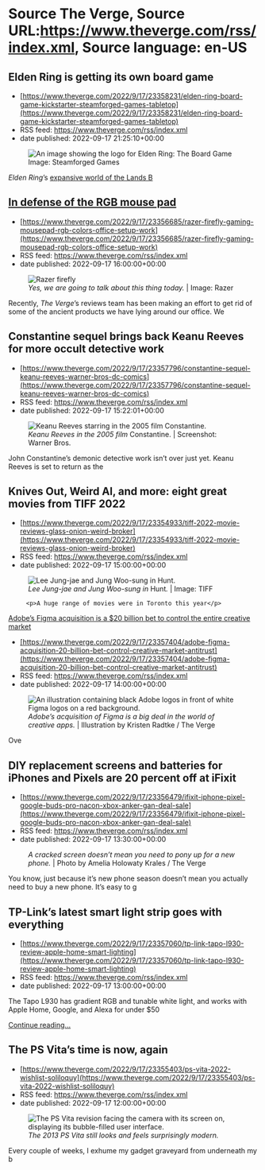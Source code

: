 # Source The Verge, Source URL:https://www.theverge.com/rss/index.xml, Source language: en-US

## Elden Ring is getting its own board game
 - [https://www.theverge.com/2022/9/17/23358231/elden-ring-board-game-kickstarter-steamforged-games-tabletop](https://www.theverge.com/2022/9/17/23358231/elden-ring-board-game-kickstarter-steamforged-games-tabletop)
 - RSS feed: https://www.theverge.com/rss/index.xml
 - date published: 2022-09-17 21:25:10+00:00

<figure>
      <img alt="An image showing the logo for Elden Ring: The Board Game" src="https://cdn.vox-cdn.com/thumbor/ODAGxWRRNApUii257BmNHSz_EBo=/150x0:1770x1080/1310x873/cdn.vox-cdn.com/uploads/chorus_image/image/71381341/elden_ring_board_game.5.jpg" />
        <figcaption>Image: Steamforged Games</figcaption>
    </figure>

  <p id="emmvg2"><em>Elden Ring</em>’s <a href="https://www.theverge.com/2022/4/4/23009950/elden-ring-giant-map-game-design-from-software">expansive world of the Lands B

## In defense of the RGB mouse pad
 - [https://www.theverge.com/2022/9/17/23356685/razer-firefly-gaming-mousepad-rgb-colors-office-setup-work](https://www.theverge.com/2022/9/17/23356685/razer-firefly-gaming-mousepad-rgb-colors-office-setup-work)
 - RSS feed: https://www.theverge.com/rss/index.xml
 - date published: 2022-09-17 16:00:00+00:00

<figure>
      <img alt="Razer firefly" src="https://cdn.vox-cdn.com/thumbor/5KDQDXLiYFR6RORxLIDdPRSMBfU=/0x142:7015x4819/1310x873/cdn.vox-cdn.com/uploads/chorus_image/image/71380571/RzrFirefly_01_DA.0.0.jpg" />
        <figcaption><em>Yes, we are going to talk about this thing today.</em> | Image: Razer</figcaption>
    </figure>

  <p id="5iGzWb">Recently, <em>The Verge</em>’s reviews team has been making an effort to get rid of some of the ancient products we have lying around our office. We 

## Constantine sequel brings back Keanu Reeves for more occult detective work
 - [https://www.theverge.com/2022/9/17/23357796/constantine-sequel-keanu-reeves-warner-bros-dc-comics](https://www.theverge.com/2022/9/17/23357796/constantine-sequel-keanu-reeves-warner-bros-dc-comics)
 - RSS feed: https://www.theverge.com/rss/index.xml
 - date published: 2022-09-17 15:22:01+00:00

<figure>
      <img alt="Keanu Reeves starring in the 2005 film Constantine." src="https://cdn.vox-cdn.com/thumbor/7IS0802WEmtpDGlxwG43I9tl3iE=/197x0:1982x1190/1310x873/cdn.vox-cdn.com/uploads/chorus_image/image/71380445/constantine_2005_trailer.0.png" />
        <figcaption><em>Keanu Reeves in the 2005 film </em>Constantine. | Screenshot: Warner Bros.</figcaption>
    </figure>

  <p id="jcmkHW">John Constantine’s demonic detective work isn’t over just yet. Keanu Reeves is set to return as the 

## Knives Out, Weird Al, and more: eight great movies from TIFF 2022
 - [https://www.theverge.com/2022/9/17/23354933/tiff-2022-movie-reviews-glass-onion-weird-broker](https://www.theverge.com/2022/9/17/23354933/tiff-2022-movie-reviews-glass-onion-weird-broker)
 - RSS feed: https://www.theverge.com/rss/index.xml
 - date published: 2022-09-17 15:00:00+00:00

<figure>
      <img alt="Lee Jung-jae and Jung Woo-sung in Hunt." src="https://cdn.vox-cdn.com/thumbor/EGb01hy63lSr_UqT7kyVkx01VY0=/150x0:1050x600/1310x873/cdn.vox-cdn.com/uploads/chorus_image/image/71380373/film_still_2021_0001_hunt_08.0.jpg" />
        <figcaption><em>Lee Jung-jae and Jung Woo-sung in </em>Hunt<em>.</em> | Image: TIFF</figcaption>
    </figure>


  		 <p>A huge range of movies were in Toronto this year</p>
  <p>
    <a href="https://www.theverge.com/2022/9/17/23354933/tiff-202

## Adobe’s Figma acquisition is a $20 billion bet to control the entire creative market
 - [https://www.theverge.com/2022/9/17/23357404/adobe-figma-acquisition-20-billion-bet-control-creative-market-antitrust](https://www.theverge.com/2022/9/17/23357404/adobe-figma-acquisition-20-billion-bet-control-creative-market-antitrust)
 - RSS feed: https://www.theverge.com/rss/index.xml
 - date published: 2022-09-17 14:00:00+00:00

<figure>
      <img alt="An illustration containing black Adobe logos in front of white Figma logos on a red background." src="https://cdn.vox-cdn.com/thumbor/36jQolK6VAAhvT_GapL29w3yNm0=/0x0:2040x1360/1310x873/cdn.vox-cdn.com/uploads/chorus_image/image/71380193/STK251_Figma_Adobe_K_Radtke_01.0.jpg" />
        <figcaption><em>Adobe’s acquisition of Figma is a big deal in the world of creative apps.</em> | Illustration by Kristen Radtke / The Verge</figcaption>
    </figure>

  <p id="rkAA4Y">Ove

## DIY replacement screens and batteries for iPhones and Pixels are 20 percent off at iFixit
 - [https://www.theverge.com/2022/9/17/23356479/ifixit-iphone-pixel-google-buds-pro-nacon-xbox-anker-gan-deal-sale](https://www.theverge.com/2022/9/17/23356479/ifixit-iphone-pixel-google-buds-pro-nacon-xbox-anker-gan-deal-sale)
 - RSS feed: https://www.theverge.com/rss/index.xml
 - date published: 2022-09-17 13:30:00+00:00

<figure>
      <img alt="" src="https://cdn.vox-cdn.com/thumbor/B2tZbfiLZ7Yj1z4eXkhF_swHyh8=/0x0:2040x1360/1310x873/cdn.vox-cdn.com/uploads/chorus_image/image/71380148/akrales_170620_1794_0029.0.jpg" />
        <figcaption><em>A cracked screen doesn’t mean you need to pony up for a new phone.</em> | Photo by Amelia Holowaty Krales / The Verge</figcaption>
    </figure>

  <p id="IY16yx">You know, just because it’s new phone season doesn’t mean you actually need to buy a new phone. It’s easy to g

## TP-Link’s latest smart light strip goes with everything
 - [https://www.theverge.com/2022/9/17/23357060/tp-link-tapo-l930-review-apple-home-smart-lighting](https://www.theverge.com/2022/9/17/23357060/tp-link-tapo-l930-review-apple-home-smart-lighting)
 - RSS feed: https://www.theverge.com/rss/index.xml
 - date published: 2022-09-17 13:00:00+00:00

<p>The Tapo L930 has gradient RGB and tunable white light, and works with Apple Home, Google, and Alexa for under $50</p>
  <p>
    <a href="https://www.theverge.com/2022/9/17/23357060/tp-link-tapo-l930-review-apple-home-smart-lighting">Continue reading&hellip;</a>
  </p>

## The PS Vita’s time is now, again
 - [https://www.theverge.com/2022/9/17/23355403/ps-vita-2022-wishlist-soliloquy](https://www.theverge.com/2022/9/17/23355403/ps-vita-2022-wishlist-soliloquy)
 - RSS feed: https://www.theverge.com/rss/index.xml
 - date published: 2022-09-17 12:00:00+00:00

<figure>
      <img alt="The PS Vita revision facing the camera with its screen on, displaying its bubble-filled user interface." src="https://cdn.vox-cdn.com/thumbor/LfEQHodohSFy2fVKGtCOSPQcBfk=/0x0:1024x683/1310x873/cdn.vox-cdn.com/uploads/chorus_image/image/71379876/DSCF2841-1024.0.jpg" />
        <figcaption><em>The 2013 PS Vita still looks and feels surprisingly modern.</em></figcaption>
    </figure>

  <p id="wMK1Mr">Every couple of weeks, I exhume my gadget graveyard from underneath my b
